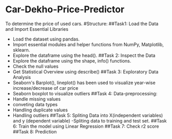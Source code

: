 # Car-Dekho-Price-Predictor
To determine the price of used cars.
#Structure:
##Task1: Load the Data and Import Essential Libraries
- Load the dataset using pandas.
- Import essential modules and helper functions from NumPy, Matplotlib, sklearn.
- Explore the dataframe using the head().
##Task 2: Inspect the Data
- Explore the dataframe using the shape, info() functions.
- Check the null values
- Get Statistical Overview using describe()
##Task 3: Exploratory Data Analysis
- Seaborn's Barplot(), lineplot() has been used to visualize year-wise increase/decrease of car price
- Seaborn boxplot to visualize outliers
##Task 4: Data-preprocessing:
- Handle missing values
- conveting data types
- Handling duplicate values
- Handling outliers
##Task 5: Spliting Data into X(independent variables) and y (dependent variable)
-Spliting data to training and test set.
##Task 6: Train the model using Linear Regression
##Task 7: Check r2 score
##Task 8: Prediction
